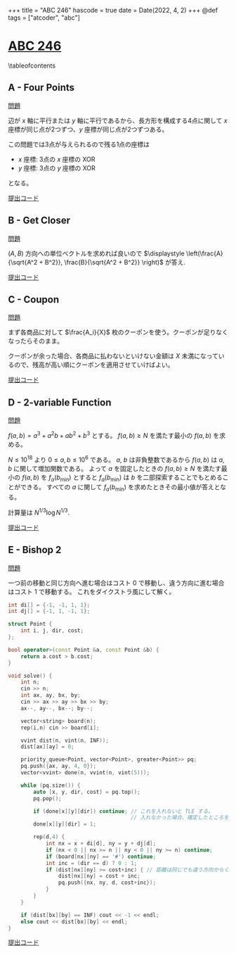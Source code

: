 +++
title = "ABC 246"
hascode = true
date = Date(2022, 4, 2)
+++
@def tags = ["atcoder", "abc"]

# [ABC 246](https://atcoder.jp/contests/abc246)

\tableofcontents


## A - Four Points

[問題](https://atcoder.jp/contests/abc246/tasks/abc246_a)

辺が $x$ 軸に平行または $y$ 軸に平行であるから、長方形を構成する4点に関して
$x$ 座標が同じ点が2つずつ、$y$ 座標が同じ点が2つずつある。

この問題では3点が与えられるので残る1点の座標は
- $x$ 座標: 3点の $x$ 座標の XOR
- $y$ 座標: 3点の $y$ 座標の XOR

となる。

[提出コード](https://atcoder.jp/contests/abc246/submissions/30673485)

## B - Get Closer

[問題](https://atcoder.jp/contests/abc246/tasks/abc246_b)

$(A, B)$ 方向への単位ベクトルを求めれば良いので $\displaystyle \left(\frac{A}{\sqrt{A^2 + B^2}}, \frac{B}{\sqrt{A^2 + B^2}} \right)$ が答え.

[提出コード](https://atcoder.jp/contests/abc246/submissions/30707352)

## C - Coupon

[問題](https://atcoder.jp/contests/abc246/tasks/abc246_c)

まず各商品に対して $\frac{A_i}{X}$ 枚のクーポンを使う。クーポンが足りなくなったらそのまま。

クーポンが余った場合、各商品に払わないといけない金額は $X$ 未満になっているので、残高が高い順にクーポンを適用させていけばよい。

[提出コード](https://atcoder.jp/contests/abc246/submissions/30707578)

## D - 2-variable Function

[問題](https://atcoder.jp/contests/abc246/tasks/abc246_d)

$f(a,b) = a^3 + a^2b + ab^2 + b^3$ とする。
$f(a,b) \geq N$ を満たす最小の $f(a, b)$ を求める。

$N \leq 10^{18}$ より $0 \leq a, b \leq 10^6$ である。
$a$, $b$ は非負整数であるから $f(a,b)$ は $a$, $b$ に関して増加関数である。
よって $a$ を固定したときの $f(a, b) \geq N$ を満たす最小の $f(a, b)$ を $f_a(b_{\mathrm{min}})$ とすると $f_a(b_{\mathrm{min}})$ は $b$ を二部探索することでもとめることができる。
すべての $a$ に関して $f_a(b_{\mathrm{min}})$ を求めたときその最小値が答えとなる。

計算量は $N^{1/3} \log N^{1/3}$.

[提出コード](https://atcoder.jp/contests/abc246/submissions/30652716)

## E - Bishop 2

[問題](https://atcoder.jp/contests/abc246/tasks/abc246_e)

一つ前の移動と同じ方向へ進む場合はコスト 0 で移動し、違う方向に進む場合はコスト 1 で移動する。
これをダイクストラ風にして解く。

```cpp
int di[] = {-1, -1, 1, 1};
int dj[] = {-1, 1, -1, 1};

struct Point {
    int i, j, dir, cost;
};

bool operator>(const Point &a, const Point &b) {
    return a.cost > b.cost;
}

void solve() {
    int n;
    cin >> n;
    int ax, ay, bx, by;
    cin >> ax >> ay >> bx >> by;
    ax--, ay--, bx--; by--;

    vector<string> board(n);
    rep(i,n) cin >> board[i];

    vvint dist(n, vint(n, INF));
    dist[ax][ay] = 0;

    priority_queue<Point, vector<Point>, greater<Point>> pq;
    pq.push({ax, ay, 4, 0});
    vector<vvint> done(n, vvint(n, vint(5)));

    while (pq.size()) {
        auto [x, y, dir, cost] = pq.top();
        pq.pop();

        if (done[x][y][dir]) continue; // これを入れないと TLE する。
                                       // 入れなかった場合、確定したところをもう一度探索してしまうため。
        done[x][y][dir] = 1;

        rep(d,4) {
            int nx = x + di[d], ny = y + dj[d];
            if (nx < 0 || nx >= n || ny < 0 || ny >= n) continue;
            if (board[nx][ny] == '#') continue;
            int inc = (dir == d) ? 0 : 1;
            if (dist[nx][ny] >= cost+inc) { // 距離は同じでも違う方向からくるパターンもあるので = を加える
                dist[nx][ny] = cost + inc;
                pq.push({nx, ny, d, cost+inc});
            }
        }
    }

    if (dist[bx][by] == INF) cout << -1 << endl;
    else cout << dist[bx][by] << endl;
}
```

[提出コード](https://atcoder.jp/contests/abc246/submissions/30708736)
